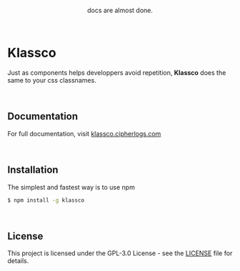 <p align="center">docs are almost done.</p>

<br />

# Klassco
Just as components helps developpers avoid repetition, **Klassco** does the
same to your css classnames.



<br >

## Documentation
For full documentation, visit [klassco.cipherlogs.com](https://klassco.cipherlogs.com)


<br >

## Installation
The simplest and fastest way is to use npm

```bash
$ npm install -g klassco
```



<br />

## License
This project is licensed under the GPL-3.0 License - see the
[LICENSE](./LICENSE) file for details.
